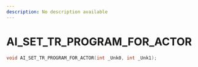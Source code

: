 ```yaml
---
description: No description available 
---
```


# AI_SET_TR_PROGRAM_FOR_ACTOR

```cpp
void AI_SET_TR_PROGRAM_FOR_ACTOR(int _Unk0, int _Unk1);
```